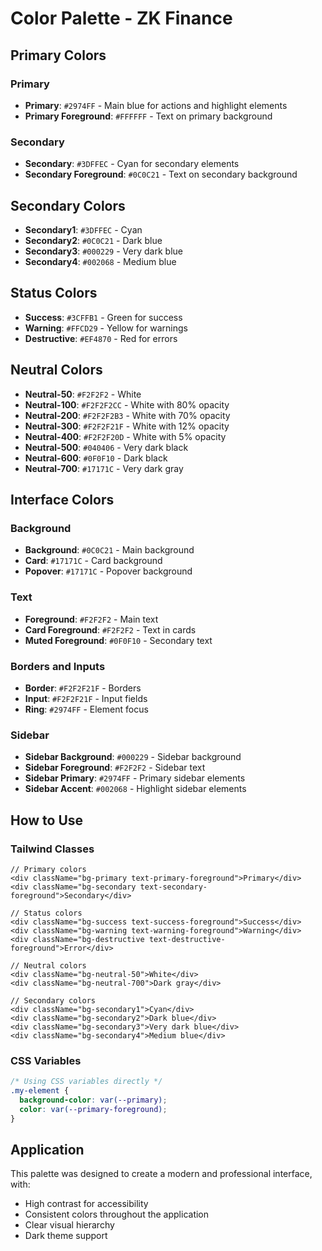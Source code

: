 # Color Palette - ZK Finance

## Primary Colors

### Primary
- **Primary**: `#2974FF` - Main blue for actions and highlight elements
- **Primary Foreground**: `#FFFFFF` - Text on primary background

### Secondary
- **Secondary**: `#3DFFEC` - Cyan for secondary elements
- **Secondary Foreground**: `#0C0C21` - Text on secondary background

## Secondary Colors
- **Secondary1**: `#3DFFEC` - Cyan
- **Secondary2**: `#0C0C21` - Dark blue
- **Secondary3**: `#000229` - Very dark blue
- **Secondary4**: `#002068` - Medium blue

## Status Colors
- **Success**: `#3CFFB1` - Green for success
- **Warning**: `#FFCD29` - Yellow for warnings
- **Destructive**: `#EF4870` - Red for errors

## Neutral Colors
- **Neutral-50**: `#F2F2F2` - White
- **Neutral-100**: `#F2F2F2CC` - White with 80% opacity
- **Neutral-200**: `#F2F2F2B3` - White with 70% opacity
- **Neutral-300**: `#F2F2F21F` - White with 12% opacity
- **Neutral-400**: `#F2F2F20D` - White with 5% opacity
- **Neutral-500**: `#040406` - Very dark black
- **Neutral-600**: `#0F0F10` - Dark black
- **Neutral-700**: `#17171C` - Very dark gray

## Interface Colors

### Background
- **Background**: `#0C0C21` - Main background
- **Card**: `#17171C` - Card background
- **Popover**: `#17171C` - Popover background

### Text
- **Foreground**: `#F2F2F2` - Main text
- **Card Foreground**: `#F2F2F2` - Text in cards
- **Muted Foreground**: `#0F0F10` - Secondary text

### Borders and Inputs
- **Border**: `#F2F2F21F` - Borders
- **Input**: `#F2F2F21F` - Input fields
- **Ring**: `#2974FF` - Element focus

### Sidebar
- **Sidebar Background**: `#000229` - Sidebar background
- **Sidebar Foreground**: `#F2F2F2` - Sidebar text
- **Sidebar Primary**: `#2974FF` - Primary sidebar elements
- **Sidebar Accent**: `#002068` - Highlight sidebar elements

## How to Use

### Tailwind Classes
```tsx
// Primary colors
<div className="bg-primary text-primary-foreground">Primary</div>
<div className="bg-secondary text-secondary-foreground">Secondary</div>

// Status colors
<div className="bg-success text-success-foreground">Success</div>
<div className="bg-warning text-warning-foreground">Warning</div>
<div className="bg-destructive text-destructive-foreground">Error</div>

// Neutral colors
<div className="bg-neutral-50">White</div>
<div className="bg-neutral-700">Dark gray</div>

// Secondary colors
<div className="bg-secondary1">Cyan</div>
<div className="bg-secondary2">Dark blue</div>
<div className="bg-secondary3">Very dark blue</div>
<div className="bg-secondary4">Medium blue</div>
```

### CSS Variables
```css
/* Using CSS variables directly */
.my-element {
  background-color: var(--primary);
  color: var(--primary-foreground);
}
```

## Application

This palette was designed to create a modern and professional interface, with:
- High contrast for accessibility
- Consistent colors throughout the application
- Clear visual hierarchy
- Dark theme support 